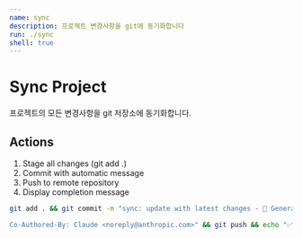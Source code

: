 ```yaml
---
name: sync
description: 프로젝트 변경사항을 git에 동기화합니다
run: ./sync
shell: true
---
```


# Sync Project

프로젝트의 모든 변경사항을 git 저장소에 동기화합니다.

## Actions

1. Stage all changes (git add .)
2. Commit with automatic message
3. Push to remote repository
4. Display completion message

```bash
git add . && git commit -m "sync: update with latest changes - 🤖 Generated with Claude Code

Co-Authored-By: Claude <noreply@anthropic.com>" && git push && echo "✅ 프로젝트 동기화 완료"
```
